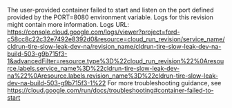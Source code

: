 The user-provided container failed to start and listen on the port defined provided by the PORT=8080 environment variable. Logs for this revision might contain more information. Logs URL: https://console.cloud.google.com/logs/viewer?project=ford-c58cc8c22c32e7492e8392d0&resource=cloud_run_revision/service_name/cldrun-tire-slow-leak-dev-na/revision_name/cldrun-tire-slow-leak-dev-na-build-503-g9b715f3-1&advancedFilter=resource.type%3D%22cloud_run_revision%22%0Aresource.labels.service_name%3D%22cldrun-tire-slow-leak-dev-na%22%0Aresource.labels.revision_name%3D%22cldrun-tire-slow-leak-dev-na-build-503-g9b715f3-1%22 For more troubleshooting guidance, see https://cloud.google.com/run/docs/troubleshooting#container-failed-to-start